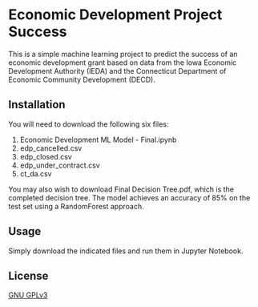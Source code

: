 # Economic Development Project Success

This is a simple machine learning project to predict the success of an economic development grant based on data from the Iowa Economic Development Authority (IEDA) and the Connecticut 
Department of Economic Community Development (DECD).

## Installation

You will need to download the following six files:

1) Economic Development ML Model - Final.ipynb
2) edp_cancelled.csv
3) edp_closed.csv
4) edp_under_contract.csv
5) ct_da.csv

You may also wish to download Final Decision Tree.pdf, which is the completed decision tree. The model achieves an accuracy of 85% on the test set using a RandomForest approach.

## Usage

Simply download the indicated files and run them in Jupyter Notebook.

## License
[GNU GPLv3](https://choosealicense.com/licenses/gpl-3.0/)
